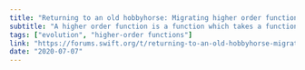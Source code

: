```yaml
---
title: "Returning to an old hobbyhorse: Migrating higher order function names to comply with API guidelines"
subtitle: "A higher order function is a function which takes a function as an argument, or returns a function. In this post from the Swift forums, Erica Sadun pitches a proposal to rename Swift's higher order functions, such as map and filter, based on the Swift API design guidelines. It's something which can be done without causing breaking changes, and I am in favour of the proposal."
tags: ["evolution", "higher-order functions"]
link: "https://forums.swift.org/t/returning-to-an-old-hobbyhorse-migrating-higher-order-function-names-to-comply-with-api-guidelines/37728"
date: "2020-07-07"
---
```

